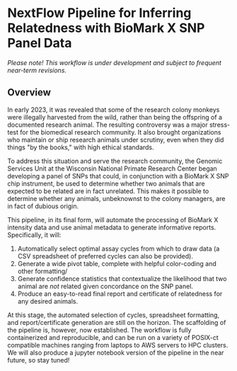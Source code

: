 # NextFlow Pipeline for Inferring Relatedness with BioMark X SNP Panel Data
_Please note! This workflow is under development and subject to frequent near-term revisions._

## Overview
In early 2023, it was revealed that some of the research colony monkeys were illegally harvested from the wild, rather than being the offspring of a documented research animal. The resulting controversy was a major stress-test for the biomedical research community. It also brought organizations who maintain or ship research animals under scrutiny, even when they did things "by the books," with high ethical standards.

To address this situation and serve the research community, the Genomic Services Unit at the Wisconsin National Primate Research Center began developing a panel of SNPs that could, in conjunction with a BioMark X SNP chip instrument, be used to determine whether two animals that are expected to be related are in fact unrelated. This makes it possible to determine whether any animals, unbeknownst to the colony managers, are in fact of dubious origin.

This pipeline, in its final form, will automate the processing of BioMark X intensity data and use animal metadata to generate informative reports. Specifically, it will:
1. Automatically select optimal assay cycles from which to draw data (a CSV spreadsheet of preferred cycles can also be provided).
2. Generate a wide pivot table, complete with helpful color-coding and other formatting/
3. Generate confidence statistics that contextualize the likelihood that two animal are _not_ related given concordance on the SNP panel.
4. Produce an easy-to-read final report and certificate of relatedness for any desired animals.

At this stage, the automated selection of cycles, spreadsheet formatting, and report/certificate generation are still on the horizon. The scaffolding of the pipeline is, however, now established. The workflow is fully containerized and reproducible, and can be run on a variety of POSIX-ct compatible machines ranging from laptops to AWS servers to HPC clusters. We will also produce a jupyter notebook version of the pipeline in the near future, so stay tuned!
